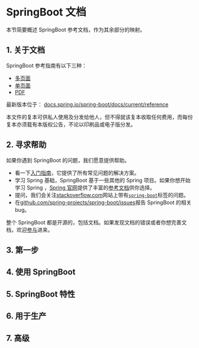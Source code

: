 # SpringBoot 文档

本节简要概述 SpringBoot 参考文档，作为其余部分的映射。



## 1. 关于文档

SpringBoot 参考指南有以下三种：

* [多页面](https://docs.spring.io/spring-boot/docs/2.2.1.RELEASE/reference/html)
* [单页面](https://docs.spring.io/spring-boot/docs/2.2.1.RELEASE/reference/htmlsingle)
* [PDF](https://docs.spring.io/spring-boot/docs/2.2.1.RELEASE/reference/pdf/spring-boot-reference.pdf)

最新版本位于： [docs.spring.io/spring-boot/docs/current/reference](https://docs.spring.io/spring-boot/docs/current/reference)

本文件的复本可供私人使用及分发给他人，但不得就该复本收取任何费用，而每份复本亦须载有本版权公告，不论以印刷品或电子版分发。



## 2. 寻求帮助

如果你遇到 SpringBoot 的问题，我们愿意提供帮助。

* 看一下[入门指南](docs/howto.md)，它提供了所有常见问题的解决方案。
* 学习 Spring 基础，SpringBoot 基于一些其他的 Spring 项目。如果你想开始学习 Spring ，[Spring 官网](https://spring.io/)提供了丰富的[参考文档](https://spring.io/guides)供你选择。
* 提问，我们会关注[stackoverflow.com](https://stackoverflow.com/)网站上带有[`spring-boot`](https://stackoverflow.com/tags/spring-boot)标签的问题。
* 在[github.com/spring-projects/spring-boot/issues](https://github.com/spring-projects/spring-boot/issues)报告 SpringBoot 的相关 bug。

整个 SpringBoot 都是开源的，包括文档。如果发现文档的错误或者你想完善文档，欢迎[参与](https://github.com/spring-projects/spring-boot/tree/v2.2.1.RELEASE)进来。



## 3. 第一步



## 4. 使用 SpringBoot



## 5. SpringBoot 特性



## 6. 用于生产



## 7. 高级

